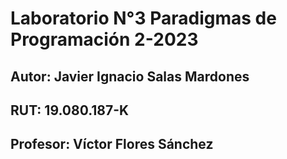 # Laboratorio N°3 Paradigmas de Programación 2-2023
## Autor: Javier Ignacio Salas Mardones
## RUT: 19.080.187-K
## Profesor: Víctor Flores Sánchez